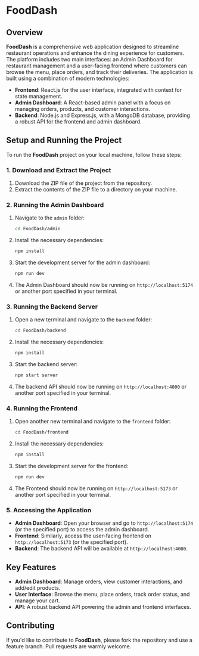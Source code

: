 # FoodDash

## Overview

**FoodDash** is a comprehensive web application designed to streamline restaurant operations and enhance the dining experience for customers. The platform includes two main interfaces: an Admin Dashboard for restaurant management and a user-facing frontend where customers can browse the menu, place orders, and track their deliveries. The application is built using a combination of modern technologies:

- **Frontend**: React.js for the user interface, integrated with context for state management.
- **Admin Dashboard**: A React-based admin panel with a focus on managing orders, products, and customer interactions.
- **Backend**: Node.js and Express.js, with a MongoDB database, providing a robust API for the frontend and admin dashboard.


## Setup and Running the Project

To run the **FoodDash** project on your local machine, follow these steps:

### 1. Download and Extract the Project

1. Download the ZIP file of the project from the repository.
2. Extract the contents of the ZIP file to a directory on your machine.

### 2. Running the Admin Dashboard

1. Navigate to the `admin` folder:
    ```bash
    cd FoodDash/admin
    ```
2. Install the necessary dependencies:
    ```bash
    npm install
    ```
3. Start the development server for the admin dashboard:
    ```bash
    npm run dev
    ```
4. The Admin Dashboard should now be running on `http://localhost:5174` or another port specified in your terminal.

### 3. Running the Backend Server

1. Open a new terminal and navigate to the `backend` folder:
    ```bash
    cd FoodDash/backend
    ```
2. Install the necessary dependencies:
    ```bash
    npm install
    ```
3. Start the backend server:
    ```bash
    npm start server
    ```
4. The backend API should now be running on `http://localhost:4000` or another port specified in your terminal.

### 4. Running the Frontend

1. Open another new terminal and navigate to the `frontend` folder:
    ```bash
    cd FoodDash/frontend
    ```
2. Install the necessary dependencies:
    ```bash
    npm install
    ```
3. Start the development server for the frontend:
    ```bash
    npm run dev
    ```
4. The Frontend should now be running on `http://localhost:5173` or another port specified in your terminal.

### 5. Accessing the Application

- **Admin Dashboard**: Open your browser and go to `http://localhost:5174` (or the specified port) to access the admin dashboard.
- **Frontend**: Similarly, access the user-facing frontend on `http://localhost:5173` (or the specified port).
- **Backend**: The backend API will be available at `http://localhost:4000`.

## Key Features

- **Admin Dashboard**: Manage orders, view customer interactions, and add/edit products.
- **User Interface**: Browse the menu, place orders, track order status, and manage your cart.
- **API**: A robust backend API powering the admin and frontend interfaces.

## Contributing

If you'd like to contribute to **FoodDash**, please fork the repository and use a feature branch. Pull requests are warmly welcome.
